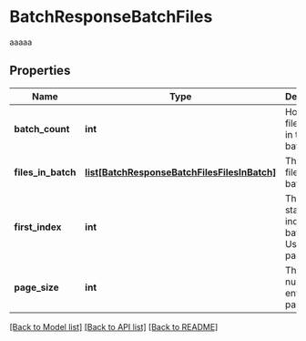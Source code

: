 # BatchResponseBatchFiles

aaaaa
## Properties
Name | Type | Description | Notes
------------ | ------------- | ------------- | -------------
**batch_count** | **int** | How many files/entries in the batch. | [optional] 
**files_in_batch** | [**list[BatchResponseBatchFilesFilesInBatch]**](BatchResponseBatchFilesFilesInBatch.md) | The list of files in this batch. | [optional] 
**first_index** | **int** | The starting index in the batch. Used for pagination. | [optional] 
**page_size** | **int** | The number of entries per page. | [optional] 

[[Back to Model list]](../README.md#documentation-for-models) [[Back to API list]](../README.md#documentation-for-api-endpoints) [[Back to README]](../README.md)


